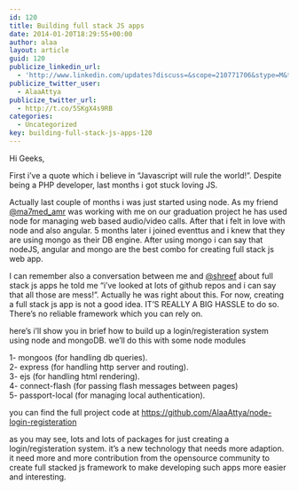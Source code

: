 ```yaml
---
id: 120
title: Building full stack JS apps
date: 2014-01-20T18:29:55+00:00
author: alaa
layout: article
guid: 120
publicize_linkedin_url:
  - 'http://www.linkedin.com/updates?discuss=&scope=210771706&stype=M&topic=5831100098205356032&type=U&a=kmHs'
publicize_twitter_user:
  - AlaaAttya
publicize_twitter_url:
  - http://t.co/5SKgX4s9RB
categories:
  - Uncategorized
key: building-full-stack-js-apps-120 
---
```

Hi Geeks,

First i&#8217;ve a quote which i believe in &#8220;Javascript will rule the world!&#8221;. Despite being a PHP developer, last months i got stuck loving JS.

Actually last couple of months i was just started using node. As my friend <a href="https://twitter.com/ma7med_amr" target="_blank" rel="noopener">@ma7med_amr</a> was working with me on our graduation project he has used node for managing web based audio/video calls. After that i felt in love with node and also angular. 5 months later i joined eventtus and i knew that they are using mongo as their DB engine. After using mongo i can say that nodeJS, angular and mongo are the best combo for creating full stack js web app. 

I can remember also a conversation between me and <a href="https://twitter.com/shreef" target="_blank" rel="noopener">@shreef</a> about full stack js apps he told me &#8220;i&#8217;ve looked at lots of github repos and i can say that all those are mess!&#8221;. Actually he was right about this. For now, creating a full stack js app is not a good idea. IT&#8217;S REALLY A BIG HASSLE to do so. There&#8217;s no reliable framework which you can rely on.

here&#8217;s i&#8217;ll show you in brief how to build up a login/registeration system using node and mongoDB. we&#8217;ll do this with some node modules

1- mongoos (for handling db queries).  
2- express (for handling http server and routing).  
3- ejs (for handling html rendering).  
4- connect-flash (for passing flash messages between pages)  
5- passport-local (for managing local authentication).

you can find the full project code at <a href="https://github.com/AlaaAttya/node-login-registeration" target="_blank" rel="noopener">https://github.com/AlaaAttya/node-login-registeration</a>

as you may see, lots and lots of packages for just creating a login/registeration system. it&#8217;s a new technology that needs more adaption.  
it need more and more contribution from the opensource community to create full stacked js framework to make developing such apps more easier and interesting.